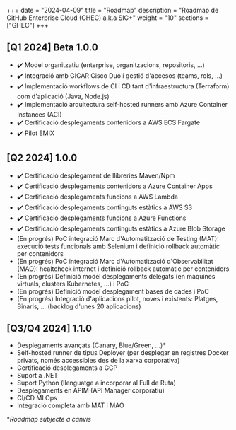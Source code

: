 
+++
date         = "2024-04-09"
title        = "Roadmap"
description  = "Roadmap de GitHub Enterprise Cloud (GHEC) a.k.a SIC+"
weight      = "10"
sections    = ["GHEC"]
+++

## [Q1 2024] Beta 1.0.0​

- :heavy_check_mark: Model organitzatiu (enterprise, organitzacions, repositoris, ...)​
- :heavy_check_mark: Integració amb GICAR Cisco Duo i gestió d'accesos (teams, rols, ...)​
- :heavy_check_mark: Implementació workflows de CI i CD tant d'infraestructura (Terraform) com d'aplicació (Java, Node.js)​
- :heavy_check_mark: Implementació arquitectura self-hosted runners amb Azure Container Instances (ACI)​
- :heavy_check_mark: Certificació desplegaments contenidors a AWS ECS Fargate​
- :heavy_check_mark: Pilot EMIX​

## [Q2 2024] 1.0.0​

- :heavy_check_mark: Certificació desplegament de llibreries Maven/Npm​
- :heavy_check_mark: Certificació desplegaments contenidors a Azure Container Apps​
- :heavy_check_mark: Certificació desplegaments funcions a AWS Lambda
- :heavy_check_mark: Certificació desplegaments continguts estàtics a AWS S3
- :heavy_check_mark: Certificació desplegaments funcions a Azure Functions
- :heavy_check_mark: Certificació desplegaments continguts estàtics a Azure Blob Storage​
- (En progrés) PoC integració Marc d'Automatització de Testing (MAT): execució tests funcionals amb Selenium i definició rollback automàtic per contenidors
- (En progrés) PoC integració Marc d'Automatització d'Observabilitat (MAO)​: healtcheck internet i definició rollback automàtic per contenidors
- (En progrés) Definició model desplegaments delegats (en màquines virtuals, clusters Kubernetes, ...) i PoC​
- (En progrés) Definició model desplegament bases de dades i PoC​
- (En progrés) Integració d'aplicacions pilot, noves i existents: Platges, Binaris, ... (backlog d'unes 20 aplicacions)​

## [Q3/Q4 2024] 1.1.0​

- Desplegaments avançats (Canary, Blue/Green, ...)*​
- Self-hosted runner de tipus Deployer (per desplegar en registres Docker privats, només accessibles des de la xarxa corporativa)​
- Certificació desplegaments a GCP​
- Suport a .NET​
- Suport Python (llenguatge a incorporar al Full de Ruta)​
- Desplegaments en APIM (API Manager corporatiu)
- CI/CD MLOps
- Integració completa amb MAT i MAO


*_Roadmap subjecte a canvis_